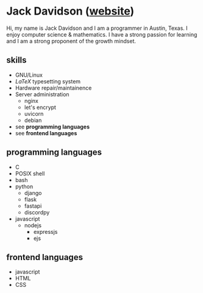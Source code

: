 # Jack Davidson ([website](https://jackdavidson.tech))
Hi, my name is Jack Davidson and I am a programmer in Austin, Texas. I enjoy
computer science & mathematics. I have a strong passion for learning and I am a
strong proponent of the growth mindset.

## skills
- GNU/Linux
- *LaTeX* typesetting system
- Hardware repair/maintainence
- Server administration
    - nginx
    - let's encrypt
    - uvicorn
    - debian
- see **programming languages**
- see **frontend languages**

## programming languages
- C
- POSIX shell
- bash
- python
    - django
    - flask
    - fastapi
    - discordpy
- javascript
    - nodejs
        - expressjs
        - ejs

## frontend languages
- javascript
- HTML
- CSS
